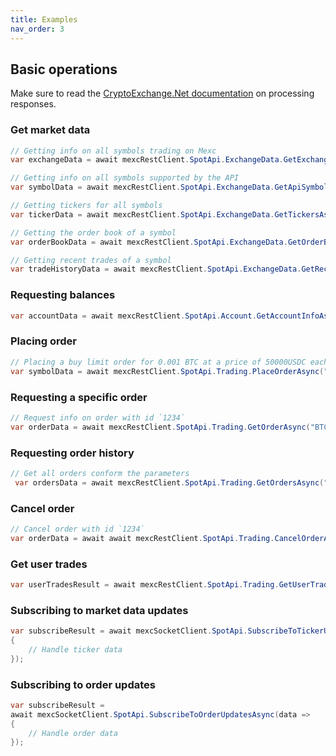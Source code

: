 ```yaml
---
title: Examples
nav_order: 3
---
```


## Basic operations
Make sure to read the [CryptoExchange.Net documentation](https://jkorf.github.io/CryptoExchange.Net/Clients.html#processing-request-responses) on processing responses.

### Get market data
```csharp
// Getting info on all symbols trading on Mexc
var exchangeData = await mexcRestClient.SpotApi.ExchangeData.GetExchangeInfoAsync();

// Getting info on all symbols supported by the API
var symbolData = await mexcRestClient.SpotApi.ExchangeData.GetApiSymbolsAsync();

// Getting tickers for all symbols
var tickerData = await mexcRestClient.SpotApi.ExchangeData.GetTickersAsync();

// Getting the order book of a symbol
var orderBookData = await mexcRestClient.SpotApi.ExchangeData.GetOrderBookAsync("ETHUSDC");

// Getting recent trades of a symbol
var tradeHistoryData = await mexcRestClient.SpotApi.ExchangeData.GetRecentTradesAsync("ETHUSDC");
```

### Requesting balances
```csharp
var accountData = await mexcRestClient.SpotApi.Account.GetAccountInfoAsync();
```
### Placing order
```csharp
// Placing a buy limit order for 0.001 BTC at a price of 50000USDC each
var symbolData = await mexcRestClient.SpotApi.Trading.PlaceOrderAsync("BTCUSDC", OrderSide.Buy, OrderType.Limit, 0.01m, price: 50000);
```
### Requesting a specific order
```csharp
// Request info on order with id `1234`
var orderData = await mexcRestClient.SpotApi.Trading.GetOrderAsync("BTCUSDC", "1234");
```

### Requesting order history
```csharp
// Get all orders conform the parameters
 var ordersData = await mexcRestClient.SpotApi.Trading.GetOrdersAsync("BTCUSDC");
```

### Cancel order
```csharp
// Cancel order with id `1234`
var orderData = await await mexcRestClient.SpotApi.Trading.CancelOrderAsync("BTCUSDC", "1234");
```

### Get user trades
```csharp
var userTradesResult = await mexcRestClient.SpotApi.Trading.GetUserTradesAsync("BTCUSDC");
```

### Subscribing to market data updates
```csharp
var subscribeResult = await mexcSocketClient.SpotApi.SubscribeToTickerUpdatesAsync("BTCUSDT_SPBL", data =>
{
    // Handle ticker data
});
```

### Subscribing to order updates
```csharp
var subscribeResult = 
await mexcSocketClient.SpotApi.SubscribeToOrderUpdatesAsync(data =>
{
    // Handle order data
});
```
